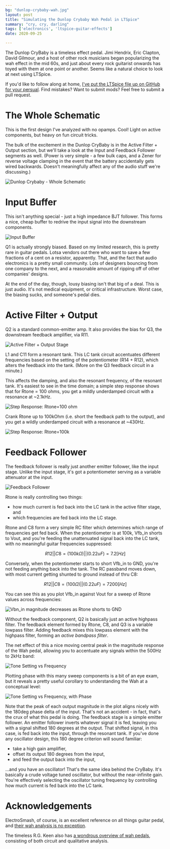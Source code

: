 ```yaml
---
bg: "dunlop-crybaby-wah.jpg"
layout: post
title: "Simulating the Dunlop Crybaby Wah Pedal in LTSpice"
summary: "cry, cry, darling"
tags: ['electronics', 'ltspice-guitar-effects']
date: 2020-09-25

---
```


The Dunlop CryBaby is a timeless effect pedal. Jimi Hendrix, Eric Clapton, David Gilmour, and a host of other rock musicians began popularizing the wah effect in the mid 60s, and just about every rock guitarist onwards has toyed with them at one point or another. Seems like a natural choice to look at next using LTSpice. 

If you'd like to follow along at home, [I've put the LTSpice file up on GitHub for your persual](https://github.com/Cushychicken/ltspice-guitar-pedals/tree/master/dunlop-crybaby-wah). Find mistakes? Want to submit mods? Feel free to submit a pull request. 

# The Whole Schematic

This is the first design I've analyzed with no opamps. Cool! Light on active components, but heavy on fun circuit tricks. 

The bulk of the excitement in the Dunlop CryBaby is in the Active Filter + Output section, but we'll take a look at the Input and Feedback Follower segments as well. (Power is very simple - a few bulk caps, and a Zener for reverse voltage clamping in the event that the battery accidentally gets wired backwards. Doesn't meaningfully affect any of the audio stuff we're discussing.)

![Dunlop Crybaby - Whole Schematic](../assets/images/Image-1600979249553.png)

# Input Buffer 

This isn't anything special - just a high impedance BJT follower. This forms a nice, cheap buffer to redrive the input signal into the downstream components. 

![Input Buffer](../assets/images/2020-09-25-ltspice-dunlop-crybaby/Image-1600979302189.png)

Q1 is actually strongly biased. Based on my limited research, this is pretty rare in guitar pedals. Lotsa vendors out there who want to save a few fractions of a cent on a resistor, apparently. That, and the fact that audio electronics is a pretty small community. Lots of designers bouncing from one company to the next, and a reasonable amount of ripping off of other companies' designs. 

At the end of the day, though, lousy biasing isn't that big of a deal. This is just audio. It's not medical equipment, or critical infrastructure. Worst case, the biasing sucks, and someone's pedal dies. 

# Active Filter + Output
Q2 is a standard common-emitter amp. It also provides the bias for Q3, the downstream feedback amplifier, via R11. 

![Active Filter + Output Stage](../assets/images/Image-1600979345975.png)

L1 and C11 form a resonant tank. This LC tank circuit accentuates different frequencies based on the setting of the potentiometer (R14 + R12), which alters the feedback into the tank. (More on the Q3 feedback circuit in a minute.)

This affects the damping, and also the resonant frequency, of the resonant tank. It's easiest to see in the time domain; a simple step response shows that for Rtone = 100 ohms, you get a mildly underdamped circuit with a resonance at ~2.1kHz. 

![Step Response: Rtone=100 ohm](../assets/images/Image-1600979387157.png)

Crank Rtone up to 100kOhm (i.e. short the feedback path to the output), and you get a wildly underdamped circuit with a resonance at ~430Hz. 

![Step Response: Rtone=100k](../assets/images/Image-1600979449819.png)

# Feedback Follower 

The feedback follower is really just another emitter follower, like the input stage. Unlike the input stage, it's got a potentiometer serving as a variable attenuator at the input. 

![Feedback Follower](../assets/images/Image-1600979641895.png)

Rtone is really controlling two things: 

* how much current is fed back into the LC tank in the active filter stage, and 
* which frequencies are fed back into the LC stage. 

Rtone and C8 form a very simple RC filter which determines which range of frequencies get fed back. When the potentiometer is at 100k, Vfb_in shorts to Vout, and you're feeding the unattenuated signal back into the LC tank, with no meaningful guitar frequencies suppressed:


$$
R12||C8 = (100k\Omega) || (0.22uF) = 7.2[Hz]
$$



Conversely, when the potentiometer starts to short Vfb_in to GND, you're not feeding anything back into the tank. The RC passband moves down, with most current getting shunted to ground instead of thru C8:


$$
R12||C8 = (100 \Omega) || (0.22uF) = 7200[Hz]
$$




You can see this as you plot Vfb_in against Vout for a sweep of Rtone values across frequencies:

![Vbn_in magnitude decreases as Rtone shorts to GND](../assets/images/image-20200925141159987.png)

Without the feedback component, Q2 is basically just an active highpass filter. The feedback element formed by Rtone, C8, and Q3 is a variable lowpass filter. Adding feedback mixes this lowpass element with the highpass filter, forming an _active bandpass filter_. 

The net effect of this a nice moving central peak in the magnitude response of the Wah pedal, allowing you to accentuate any signals within the 500Hz to 2kHz band:

![Tone Setting vs Frequency](../assets/images/Image-1601057975751.png)

Plotting phase with this many sweep components is a bit of an eye exam, but it reveals a pretty useful corollary to understanding the Wah at a conceptual level:

![Tone Setting vs Frequency, with Phase](../assets/images/Image-1601058017485.png)

Note that the peak of each output magnitude in the plot aligns nicely with the 180deg phase delta of the input. That's not an accident - in fact, that's the crux of what this pedal is doing. The feedback stage is a simple emitter follower. An emitter follower inverts whatever signal it is fed, leaving you with a signal shifted 180 degrees at the output. That shifted signal, in this case, is fed back into the input, through the resonant tank. If you've done any oscillator design, this 180 degree criterion will sound familiar: 

* take a high gain amplifier, 
* offset its output 180 degrees from the input, 
* and feed the output back into the input, 

...and you have an oscillator! That's the same idea behind the CryBaby. It's basically a crude voltage tuned oscillator, but without the near-infinite gain. You're effectively selecting the oscillator tuning frequency by controlling how much current is fed back into the LC tank. 

# Acknowledgements
ElectroSmash, of course, is an excellent reference on all things guitar pedal, and [their wah analysis is no exception](https://www.electrosmash.com/crybaby-gcb-95). 

The timeless R.G. Keen also has [a wondrous overview of wah pedals](http://www.geofex.com/article_folders/wahpedl/wahped.htm#whatwah), consisting of both circuit and qualitative analysis. 

